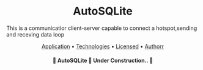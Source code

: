 <h1 align="center">AutoSQLite</h1>

<p>This is a communicatior client-server capable to connect a hotspot,sending and receving data loop</p>

<p align="center">
<a href="#objetivo">Application</a> •
<a href="#tecnologias">Technologies</a> •
<a href="#licenc-a">Licensed</a> •
<a href="#autor">Authorr</a>
</p>

<h4 align="center">
    🚧 AutoSQLite 🚀 Under Construction.. 🚧
</h4>
